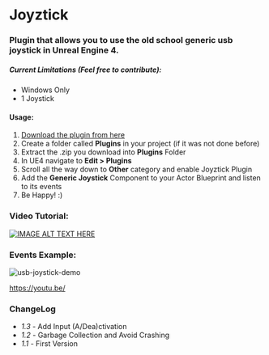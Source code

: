 # Joyztick

### Plugin that allows you to use the old school generic usb joystick in Unreal Engine 4.

##### Current Limitations (Feel free to contribute):
- Windows Only
- 1 Joystick

#### Usage:

1. [Download the plugin from here](https://github.com/zr0n/Joyztick/archive/master.zip)
2. Create a folder called **Plugins** in your project (if it was not done before)
3. Extract the .zip you download into **Plugins** Folder
4. In UE4 navigate to **Edit > Plugins**
5. Scroll all the way down to **Other** category and enable Joyztick Plugin
6. Add the **Generic Joystick** Component to your Actor Blueprint and listen to its events
7. Be Happy! :)

### Video Tutorial:

[![IMAGE ALT TEXT HERE](https://img.youtube.com/vi/rtvNFbdHmG8/0.jpg)](https://www.youtube.com/watch?v=rtvNFbdHmG8)

### Events Example:

![usb-joystick-demo](https://i.imgur.com/j3hvacl.png)


https://youtu.be/


### ChangeLog


+ *1.3* - Add Input (A/Dea)ctivation
+ *1.2* - Garbage Collection and Avoid Crashing
+ *1.1* - First Version
